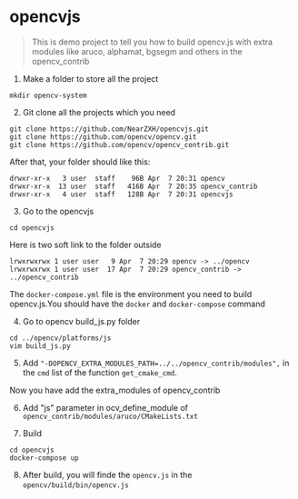 # opencvjs

> This is demo project to tell you how to build opencv.js with extra modules like aruco, alphamat, bgsegm and others in the opencv_contrib

1. Make a folder to store all the project
```
mkdir opencv-system
```

2. Git clone all the projects which you need
```
git clone https://github.com/NearZXH/opencvjs.git
git clone https://github.com/opencv/opencv.git
git clone https://github.com/opencv/opencv_contrib.git
```

After that, your folder should like this:
```
drwxr-xr-x   3 user  staff    96B Apr  7 20:31 opencv
drwxr-xr-x  13 user  staff   416B Apr  7 20:35 opencv_contrib
drwxr-xr-x   4 user  staff   128B Apr  7 20:31 opencvjs
```

3. Go to the opencvjs
```
cd opencvjs
```

Here is two soft link to the folder outside
```
lrwxrwxrwx 1 user user   9 Apr  7 20:29 opencv -> ../opencv
lrwxrwxrwx 1 user user  17 Apr  7 20:29 opencv_contrib -> ../opencv_contrib
```

The `docker-compose.yml` file is the environment you need to build opencv.js.You should have the `docker` and `docker-compose` command

4. Go to opencv build_js.py folder
```
cd ../opencv/platforms/js
vim build_js.py
```

5. Add `"-DOPENCV_EXTRA_MODULES_PATH=../../opencv_contrib/modules",` in the `cmd` list of the function `get_cmake_cmd`.

Now you have add the extra_modules of opencv_contrib

6. Add "js" parameter in ocv_define_module of `opencv_contrib/modules/aruco/CMakeLists.txt`

7. Build
```
cd opencvjs
docker-compose up
```

8. After build, you will finde the `opencv.js` in the `opencv/build/bin/opencv.js`


